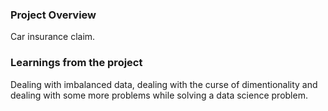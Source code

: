 ### Project Overview

 Car insurance claim.


### Learnings from the project

 Dealing with imbalanced data, dealing with the curse of dimentionality and dealing with some more problems while solving a data science problem.


